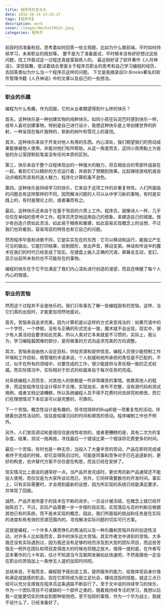 ```yaml
---
title: 程序员的苦与乐
date: 2016-10-19 23:32:17
tags: [程序员]
description: work
cover: /images/WechatIMG25.jpeg
categories: 程序员
---
```


前段时间准备秋招，思考着如何回答一些主观题，比如为什么做前端，平时如何持续学习，未来职业的规划等。
要不是为了准备面试，平时根本没有好好想过这些问题，找工作面试这一过程还真是蛮锻炼人的。
最近刚好读了软件著作《人月神话》，深受鼓舞，尝试着结合里面关于程序员职业的思考和自己学习编程的经历，去回答类似为什么当一个程序员这样的问题。
下文是我摘录自Dr.Brooks著名的软件管理书籍《人月神话》中的文章以及自己的一些想法。

<!--more-->
***
### 职业的乐趣
编程为什么有趣，作为回报，它的从业者期望得到什么样的快乐？

首先，这种快乐是一种创建实物的纯粹快乐。如同小孩在玩泥巴时感到快乐一样，成年人喜欢创建事物，特别是自己进行设计，我想这种快乐是上帝创建世界的折射，一种呈现在每片独特的，崭新的树叶和雪花上的喜悦。

其次，这种快乐来自于开发对他人有用的东西。内心深处，我们期望我们的劳动成果能够被他人使用，并能对他们有所帮助。从这一角度而言，这同小孩用黏土为爸爸的办公室捏制铅笔盒没有任何本质的区别。

第三，快乐来自于整个过程体现出的一种强大的魅力，将互相齿合的零部件组装在一起，看到它们以精妙的方式运行着，并收到了预期到效果。比起弹球游戏机或自动点唱机所具有的迷人魅力，程序化计算机毫不逊色。

第四，这种快乐是持续学习的快乐，它来自于这项工作的非重复特性。人们所面临的问题总有这样那样的不同，因而解决问题的人可以从中学习新的事物，有时是实践上的，有时是理论上的，或者兼而有之。

最后，这种快乐还来自于在基于驾驭的介质上工作。程序员，就像诗人一样，几乎仅仅在单纯的思考中工作。程序员凭空地运用自己的想象，来建造自己的城堡。很少有创造介质如此灵活，如此易于精练和重建，如此容易实现概念上的设想，不过我们也将看到，容易驾驭的特性也有它自己的问题。

然而程序毕竟和诗歌不同，它是实实在在的东西：它可以移动和运行，能独立产生可见的输出，它能打印结果，绘制图形，发出声音，移动支架。神话和传说中的魔术在我们的时代已经变成了现实。在键盘上输入正确的咒语，屏幕会互动，变幻，显示出前所未有的也不可能存在的事物。

编程的快乐在于它不仅满足了我们内心深处进行创造的渴望，而且还唤醒了每个人内心的情感。

***

### 职业的苦恼
然而这个过程并不全是快乐的。我们只有事先了解一些编程固有的苦恼，这样，当它们真的出现时，才能更加坦然地面对。

首先，苦恼来自追求完美。因为计算机是以这样的方式来变戏法的：如果咒语中的一个字符，一个停顿，没有与正确的形式完全一致，魔术就不会出现，现实中，很少有人类活动会要求如此完美，所以人类对它本来就是不习惯的，实际上，我认为，学习编程最困难的部分，是将做事的方式向追求完美的方向调整。

其次，苦恼来自由他人设定目标，供给资源和提供信息。编程人员很少能控制工作环境和工作目标，用管理的术语来说，个人权威和他所承担的责任是不匹配的，不过，似乎在所有的领域中，对要完成的工作，很少能提供与责任相一致的正式权威。而实际情况中，实际相对于形式的权威来自于每次任务的完成。

对系统编程人员而言，对其他人的依赖是一件非常痛苦的事情。依靠其他人的程序，而这些程序往往设计得并不合理，实现拙劣，发布不完整，没有源代码和测试用例，或者文档记录糟糕，所以系统编程人员不得不花费时间去研究和修改，而它们在理想情况下本应该可以是完整的，可靠的。

下一个苦恼，概念性设计是有趣的，但寻找琐碎的Bug却是一项重复性的活动。伴随着创造性活动的，往往是枯燥沉闷的时间和艰苦的劳动。程序编制工作也不例外。

另外，人们发现调试和差错往往是线性收敛的，或者更糟糕的是，具有二次方的复杂度。结果，测试一拖再拖，寻找最后一个错误比第一个错误将花费更多的时间。

最后一个苦恼，有时也是一种无奈，当投入了大量辛苦的劳动，产品在即将完成或者终于完成的时候，却已显得陈旧过时。可能是同事和竞争对手已在追逐新的，更好的构思，也许替代方案不仅仅是在构思，而且已经在安排了。

现实情况比上面说的通常好一点。当产品开发完成时，更优秀的新产品通常还不能投入使用，而仅仅是为大家所谈论而已，另外，它同样需要数月的开发时间。事实上，只有实际需要时，才会用到最新的设想，因为所实现的系统已经能满足要求，并体现了回报。

诚然，产品开发所基于的技术在不断的进步。一旦设计被冻结，在概念上就已经开始陈旧了。不过，实际产品需要一步一步按阶段实现。实现落后与否的判断应根据其他已有的系统，而不是未实现的概念，因此，我们所面临的挑战和任务是在实际的进度和有有效的资源范围内的，寻找解决实际问题的切实可行方案。

这就是编程，一个许多人痛苦挣扎的焦油坑以及一种乐趣和苦恼共存的创造性活动。对许多人比如我而言，其中的快乐远大苦恼。其实作者文中讲到的苦恼，大多我还没有实际遇到过，因为我还没有足够的经历涉及到大型的团队项目，而这些苦恼无一例外在团队和项目变得庞大的时候也将随之放大，值得一提的是，在作者写这本著作的几十年前，估计不知道当今互联网发展如此快速吧，不然我猜他一定会在职业的苦恼加上一条惨无人道的加班时间吧。

总结来说，于我而言，编程赋予我创造工具，提供服务的能力，给我体现自身价值和满足成就感的机会，现在它即将成为我立足社会，赚钱混饭的技能，就这三点已经可以充分支撑我在程序员这条道路不断前行了。至于文中说的持续学习的快乐，作为一个团队项目不可或缺的一个部件之类的，随着我持续专注的学习，我想以后我一定能更切实的体会到那种愉悦吧。至于加班的事情，作为一个华为战士，我就不说什么了，已经准备好了。